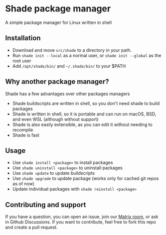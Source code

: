 # Shade package manager

A simple package manager for Linux written in shell

## Installation

- Download and move `src/shade` to a directory in your path.
- Run `shade init --local` as a normal user, or `shade init --global` as the root user
- Add `/opt/shade/bin/` and `~/.shade/bin/` to your $PATH

## Why another package manager?

Shade has a few advantages over other packages managers

- Shade buildscripts are written in shell, so you don't need shade to build packages
- Shade is written in shell, so it is portable and can run on macOS, BSD, and even WSL (although without support)
- Shade is also easily extensible, as you can edit it without needing to recompile
- Shade is fast

## Usage

- Use `shade install <package>` to install packages
- Use `shade uninstall <package>` to uninstall packages
- Use `shade update` to update buildscripts
- Use `shade upgrade` to update package (works only for cached git repos as of now)
- Update individual packages with `shade reinstall <package>`

## Contributing and support

If you have a question, you can open an issue, join our [Matrix room](https://matrix.to/#/!QFHcZFQVmhZjDjYMYR:matrix.org?via=matrix.org), or ask in Github Discussions.
If you want to contribute, feel free to fork this repo and create a pull request.
